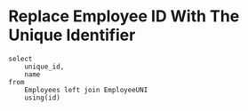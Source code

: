 # Replace Employee ID With The Unique Identifier
```
select
    unique_id,
    name
from
    Employees left join EmployeeUNI
    using(id)
```